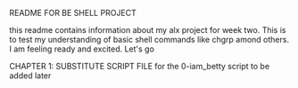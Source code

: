README FOR BE SHELL PROJECT

this readme contains information about my alx project for week two. This is to test my understanding of basic shell commands like chgrp amond others.
I am feeling ready and excited. Let's go

CHAPTER 1: SUBSTITUTE SCRIPT FILE
for the 0-iam_betty script to be added later

